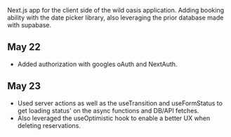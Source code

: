 Next.js app for the client side of the wild oasis application. Adding booking ability with the date picker library, also leveraging the prior database made with supabase.

## May 22 
- Added authorization with googles oAuth and NextAuth.
  
## May 23
- Used server actions as well as the useTransition and useFormStatus to get loading status' on the async functions and DB/API fetches.
- Also leveraged the useOptimistic hook to enable a better UX when deleting reservations.
